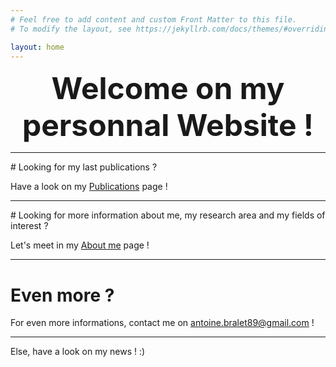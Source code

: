 ```yaml
---
# Feel free to add content and custom Front Matter to this file.
# To modify the layout, see https://jekyllrb.com/docs/themes/#overriding-theme-defaults

layout: home
---
```


**<center><font size = 7> Welcome on my personnal Website ! </font></center>**

---

# Looking for my last publications ? 

Have a look on my [Publications](https://ant89ne.github.io/publications/) page !

---

# Looking for more information about me, my research area and my fields of interest ? 

Let's meet in my [About me](https://ant89ne.github.io/about/) page !

---

# Even more ?

For even more informations, contact me on antoine.bralet89@gmail.com !

---

Else, have a look on my news ! :)